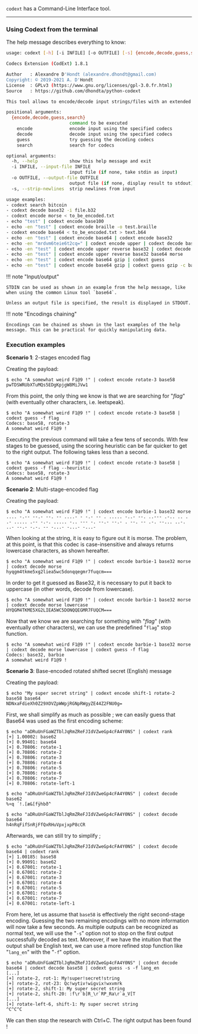`codext` has a Command-Line Interface tool.

-----

### Using Codext from the terminal

The help message describes everything to know:

```sh
usage: codext [-h] [-i INFILE] [-o OUTFILE] [-s] {encode,decode,guess,search} ...

Codecs Extension (CodExt) 1.8.1

Author   : Alexandre D'Hondt (alexandre.dhondt@gmail.com)
Copyright: © 2019-2021 A. D'Hondt
License  : GPLv3 (https://www.gnu.org/licenses/gpl-3.0.fr.html)
Source   : https://github.com/dhondta/python-codext

This tool allows to encode/decode input strings/files with an extended set of codecs.

positional arguments:
  {encode,decode,guess,search}
                        command to be executed
    encode              encode input using the specified codecs
    decode              decode input using the specified codecs
    guess               try guessing the decoding codecs
    search              search for codecs

optional arguments:
  -h, --help            show this help message and exit
  -i INFILE, --input-file INFILE
                        input file (if none, take stdin as input)
  -o OUTFILE, --output-file OUTFILE
                        output file (if none, display result to stdout)
  -s, --strip-newlines  strip newlines from input

usage examples:
- codext search bitcoin
- codext decode base32 -i file.b32
- codext encode morse < to_be_encoded.txt
- echo "test" | codext encode base100
- echo -en "test" | codext encode braille -o test.braille
- codext encode base64 < to_be_encoded.txt > text.b64
- echo -en "test" | codext encode base64 | codext encode base32
- echo -en "mrdvm6teie6t2cq=" | codext encode upper | codext decode base32 | codext decode base64
- echo -en "test" | codext encode upper reverse base32 | codext decode base32 reverse lower
- echo -en "test" | codext encode upper reverse base32 base64 morse
- echo -en "test" | codext encode base64 gzip | codext guess
- echo -en "test" | codext encode base64 gzip | codext guess gzip -c base
```

!!! note "Input/output"
    
    STDIN can be used as shown in an example from the help message, like when using the common Linux tool `base64`.
    
    Unless an output file is specified, the result is displayed in STDOUT.

!!! note "Encodings chaining"
    
    Encodings can be chained as shown in the last examples of the help message. This can be practical for quickly manipulating data.

### Execution examples

**Scenario 1**: 2-stages encoded flag

Creating the payload:

```session
$ echo "A somewhat weird F1@9 !" | codext encode rotate-3 base58
pwTDSWRUbXTuMQs5EDgKpjgW8MiJVw1
```

From this point, the only thing we know is that we are searching for "*flag*" (with eventually other characters, i.e. leetspeak).

```session
$ echo "A somewhat weird F1@9 !" | codext encode rotate-3 base58 | codext guess -f flag
Codecs: base58, rotate-3
A somewhat weird F1@9 !
```

Executing the previous command will take a few tens of seconds. With few stages to be guessed, using the scoring heuristic can be far quicker to get to the right output. The following takes less than a second.

```session
$ echo "A somewhat weird F1@9 !" | codext encode rotate-3 base58 | codext guess -f flag --heuristic
Codecs: base58, rotate-3
A somewhat weird F1@9 !
```

**Scenario 2**: Multi-stage-encoded flag

Creating the payload:

```session
$ echo "A somewhat weird F1@9 !" | codext encode barbie-1 base32 morse
.... -.-- --.- --. -- ....- - -.- -- . ..... -..- --. ..--- .-.. .. . .- ..... .-- -.-. ..... -.. --- -. --.- --.- . --. -- .-. --... ..-. ..- --.- -.-. -- -...- -...- -...-
```

When looking at the string, it is easy to figure out it is morse. The problem, at this point, is that this codec is case-insensitive and always returns lowercase characters, as shown hereafter.

```session
$ echo "A somewhat weird F1@9 !" | codext encode barbie-1 base32 morse | codext decode morse
hyqgm4tkme5xg2liea5wc5donqqegmr7fuqcm===
```

In order to get it guessed as Base32, it is necessary to put it back to uppercase (in other words, decode from lowercase).

```session
$ echo "A somewhat weird F1@9 !" | codext encode barbie-1 base32 morse | codext decode morse lowercase
HYQGM4TKME5XG2LIEA5WC5DONQQEGMR7FUQCM===
```

Now that we know we are searching for something with "*flag*" (with eventually other characters), we can use the predefined "`flag`" stop function.

```session
$ echo "A somewhat weird F1@9 !" | codext encode barbie-1 base32 morse | codext decode morse lowercase | codext guess -f flag
Codecs: base32, barbie
A somewhat weird F1@9 !
```

**Scenario 3**: Base-encoded rotated shifted secret (English) message

Creating the payload:

```session
$ echo "My super secret string" | codext encode shift-1 rotate-2 base58 base64
NDNxaFdieXh0Z29XOVZpWWpjRGNpRWgyZE44Z2FNU0g=
```

First, we shall simplify as much as possible ; we can easily guess that Base64 was used as the first encoding scheme:

```session
$ echo "aDRuUnFGaWZTblJqRmZReFJIdVZweGp4cFA4Y0NS" | codext rank
[+] 1.00002: base62
[+] 0.99401: base64
[+] 0.70806: rotate-1
[+] 0.70806: rotate-2
[+] 0.70806: rotate-3
[+] 0.70806: rotate-4
[+] 0.70806: rotate-5
[+] 0.70806: rotate-6
[+] 0.70806: rotate-7
[+] 0.70806: rotate-left-1

$ echo "aDRuUnFGaWZTblJqRmZReFJIdVZweGp4cFA4Y0NS" | codext decode base62
%¤q ´!.[æ&[fÿhbð^

$ echo "aDRuUnFGaWZTblJqRmZReFJIdVZweGp4cFA4Y0NS" | codext decode base64
h4nRqFifSnRjFfQxRHuVpxjxpP8cCR
```

Afterwards, we can still try to simplify ;

```session
$ echo "aDRuUnFGaWZTblJqRmZReFJIdVZweGp4cFA4Y0NS" | codext decode base64 | codext rank
[+] 1.00185: base58
[+] 0.99091: base62
[+] 0.67001: rotate-1
[+] 0.67001: rotate-2
[+] 0.67001: rotate-3
[+] 0.67001: rotate-4
[+] 0.67001: rotate-5
[+] 0.67001: rotate-6
[+] 0.67001: rotate-7
[+] 0.67001: rotate-left-1
```

From here, let us assume that `base58` is effectively the right second-stage encoding. Guessing the two remaining encodings with no more information will now take a few seconds. As multiple outputs can be recognized as normal text, we will use the "`-s`" option not to stop on the first output successfully decoded as text. Moreover, if we have the intuition that the output shall be English text, we can use a more refined stop function like "`lang_en`" with the "`-f`" option.

```session
$ echo "aDRuUnFGaWZTblJqRmZReFJIdVZweGp4cFA4Y0NS" | codext decode base64 | codext decode base58 | codext guess -s -f lang_en
[...]
[+] rotate-2, rot-1: My!super!secret!string
[+] rotate-2, rot-23: Qc!wytiv!wigvix!wxvmrk
[+] rotate-2, shift-1: My super secret string
[+] rotate-2, shift-20: :f\r`b]R_\r`RP_Ra\r`a_V[T
[...]
[+] rotate-left-6, shift-1: My super secret string
^C^C^C
```

We can then stop the research with Ctrl+C. The right output has been found !

